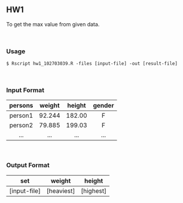 ## HW1
To get the max value from given data.

<br>

### Usage
```
$ Rscript hw1_102703039.R -files [input-file] -out [result-file]
```

<br>

### Input Format
| persons | weight | height | gender |
| :-----: | :----: | :----: | :----: |
| person1 | 92.244 | 182.00 | F |
| person2 | 79.885 | 199.03 | F |
| ... | ... | ... | ... |

<br>

### Output Format
| set | weight | height |
| :-----: | :----: | :----: |
| [input-file] | [heaviest] | [highest] |

<br>
